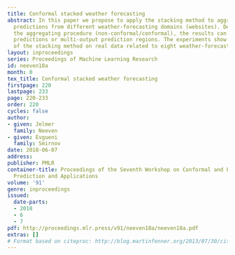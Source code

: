 ```yaml
---
title: Conformal stacked weather forecasting
abstract: In this paper we propose to apply the stacking method to aggregating multi-output
  predictions from different weather-forecasting domains (websites). Depending on
  the aggregating procedure (non-conformal/conformal), the results can be bare multi-output
  predictions or multi-output prediction regions. The experiments show the applicability
  of the stacking method on real data related to eight weather-forecasting domains.
layout: inproceedings
series: Proceedings of Machine Learning Research
id: neeven18a
month: 0
tex_title: Conformal stacked weather forecasting
firstpage: 220
lastpage: 233
page: 220-233
order: 220
cycles: false
author:
- given: Jelmer
  family: Neeven
- given: Evgueni
  family: Smirnov
date: 2018-06-07
address: 
publisher: PMLR
container-title: Proceedings of the Seventh Workshop on Conformal and Probabilistic
  Prediction and Applications
volume: '91'
genre: inproceedings
issued:
  date-parts:
  - 2018
  - 6
  - 7
pdf: http://proceedings.mlr.press/v91/neeven18a/neeven18a.pdf
extras: []
# Format based on citeproc: http://blog.martinfenner.org/2013/07/30/citeproc-yaml-for-bibliographies/
---
```


